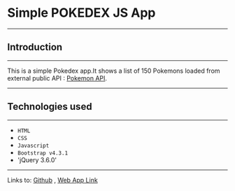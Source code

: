 # Simple POKEDEX JS App

---

## Introduction

---

This is a simple Pokedex app.It shows a list of 150 Pokemons loaded from external public API : [Pokemon API](https://pokeapi.co/api/v2/pokemon/?limit=150).

---

## Technologies used

---

-   `HTML`
-   `CSS`
-   `Javascript`
-   `Bootstrap v4.3.1`
-   'jQuery 3.6.0'

---

Links to: [Github](https://github.com/faratim/pokedex-js-app.git)
, [Web App Link](https://faratim.github.io/pokedex-js-app/)
